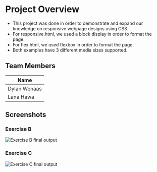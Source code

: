 # Project Overview
  * This project was done in order to demonstrate and expand our knowledge on responsive webpage designs using CSS.
  * For responsive.html, we used a block display in order to format the page.
  * For flex.html, we used flexbox in order to format the page.
  * Both examples have 3 different media sizes supported.

## Team Members
| Name |
|------|
|Dylan Wenaas|
|Lana Hawa|

## Screenshots

### Exercise B
![Exercise B final output](./ExerciseB.gif)

### Exercise C
![Exercise C final output](./ExerciseC.gif)
